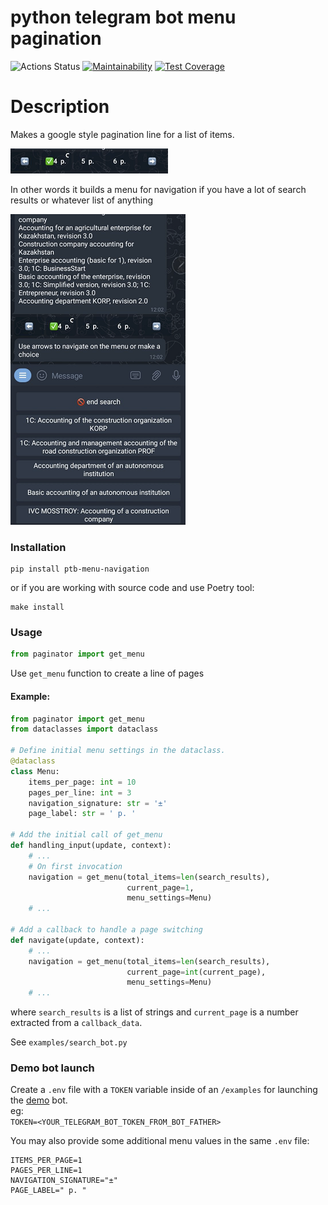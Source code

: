 # python telegram bot menu pagination
![Actions Status](https://github.com/SergSm/ptb-menu-pagination/workflows/ci/badge.svg)
[![Maintainability](https://api.codeclimate.com/v1/badges/9eade003d09d837c852e/maintainability)](https://codeclimate.com/github/SergSm/ptb-menu-pagination/maintainability)
[![Test Coverage](https://api.codeclimate.com/v1/badges/9eade003d09d837c852e/test_coverage)](https://codeclimate.com/github/SergSm/ptb-menu-pagination/test_coverage)

# Description

Makes a google style pagination line for a list of items.

![](https://github.com/SergSm/ptb-menu-pagination/raw/main/example/media/example2.png)

In other words it builds a menu for navigation if you have 
a lot of search results or whatever list of anything 

![](https://github.com/SergSm/ptb-menu-pagination/raw/main/example/media/example3.png)


### Installation

```
pip install ptb-menu-navigation
```


or if you are working with source code and use Poetry tool:

```
make install
```

### Usage
```python
from paginator import get_menu
```


Use ```get_menu``` function to create a line of pages

#### Example:
```python
from paginator import get_menu 
from dataclasses import dataclass

# Define initial menu settings in the dataclass.
@dataclass
class Menu:
    items_per_page: int = 10
    pages_per_line: int = 3
    navigation_signature: str = '±'
    page_label: str = ' p. '

# Add the initial call of get_menu
def handling_input(update, context):
    # ...
    # On first invocation
    navigation = get_menu(total_items=len(search_results),
                          current_page=1,
                          menu_settings=Menu)
    # ...

# Add a callback to handle a page switching  
def navigate(update, context):
    # ...
    navigation = get_menu(total_items=len(search_results),
                          current_page=int(current_page),
                          menu_settings=Menu)     
    # ...            
```
where ```search_results``` is a list of strings and ```current_page```
is a number extracted from a ```callback_data```.

See ```examples/search_bot.py```

### Demo bot launch
Create a ```.env``` file with a ```TOKEN``` variable
inside of an ```/examples``` for launching 
the
[demo](https://github.com/SergSm/ptb-menu-pagination/blob/main/example/search_bot.py) bot.\
eg:\
```TOKEN=<YOUR_TELEGRAM_BOT_TOKEN_FROM_BOT_FATHER>```

You may also provide some additional menu values in the same ```.env``` file:
```
ITEMS_PER_PAGE=1
PAGES_PER_LINE=1
NAVIGATION_SIGNATURE="±"
PAGE_LABEL=" p. "
```
